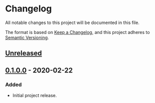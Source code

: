 # Changelog

All notable changes to this project will be documented in this file.

The format is based on [Keep a Changelog](https://keepachangelog.com/en/1.0.0/),
and this project adheres to [Semantic Versioning](https://semver.org/spec/v2.0.0.html).

## [Unreleased]

## [0.1.0.0] - 2020-02-22

### Added

- Initial project release.

[unreleased]: https://github.com/tochicool/coinbase-pro-dca/compare/v0.1.0.0...HEAD
[0.1.0.0]: https://github.com/tochicool/coinbase-pro-dca/releases/tag/v0.1.0.0